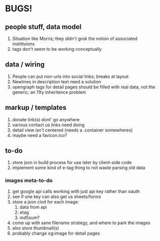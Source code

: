 # BUGS!

## people stuff, data model
1. Situation like Morris; they didn't grok the notion of associated instittuions
1. tags don't seem to be working conceptually

## data / wiring
1. People can put non-urls into social links; breaks at layout
1. Newlines in description text need a solution
1. opengraph tags for detail pages should be filled with real data, not the generic; an 11ty inheritence problem

## markup / templates
1. donate link(s) dont' go anywhere
1. various contact us links need doing
1. detail view isn't centered (needs a .container somewheres)
1. maybe need a favicon.ico?

## to-do
1. store json in build process for use later by client-side code
1. implement some kind of e-tag thing to not waste parsing old data


### images meta-to-do
1. get google api calls working with just api key rather than oauth
1. see if one key can also get us sheets/forms
1. store a json clod for each image:
   1. data from api
   1. etag
   1. md5sum?
1. come up with sane filename strategy, and where to park the images
1. also store thumbnail(s)
1. probably change og:image for detail pages
